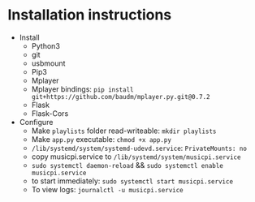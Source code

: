 # Installation instructions
- Install 
  - Python3
  - git
  - usbmount
  - Pip3
  - Mplayer
  - Mplayer bindings: `pip install git+https://github.com/baudm/mplayer.py.git@0.7.2`
  - Flask
  - Flask-Cors
- Configure
  - Make `playlists` folder read-writeable: `mkdir playlists`
  - Make `app.py` executable: `chmod +x app.py`
  - `/lib/systemd/system/systemd-udevd.service`: `PrivateMounts: no`
  - copy musicpi.service to `/lib/systemd/system/musicpi.service`
  - `sudo systemctl daemon-reload` && `sudo systemctl enable musicpi.service`
  - to start immediately: `sudo systemctl start musicpi.service`
  - To view logs: `journalctl -u musicpi.service`